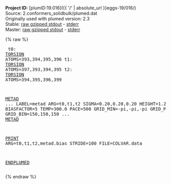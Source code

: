 **Project ID:** [plumID:19.016]({{ '/' | absolute_url }}eggs-19/016/)  
Source: 2.conformers_solidbulk/plumed.dat  
Originally used with plumed version: 2.3  
Stable: [raw gzipped stdout](plumed.dat.plumed.stdout.txt.gz) - [stderr](plumed.dat.plumed.stderr)  
Master: [raw gzipped stdout](plumed.dat.plumed_master.stdout.txt.gz) - [stderr](plumed.dat.plumed_master.stderr)  

{% raw %}<pre>
t0: <a href="https://plumed.github.io/doc-master/user-doc/html/_t_o_r_s_i_o_n.html">TORSION</a> ATOMS=393,394,395,396
t1: <a href="https://plumed.github.io/doc-master/user-doc/html/_t_o_r_s_i_o_n.html">TORSION</a> ATOMS=397,393,394,395
t2: <a href="https://plumed.github.io/doc-master/user-doc/html/_t_o_r_s_i_o_n.html">TORSION</a> ATOMS=394,395,396,399

<a href="https://plumed.github.io/doc-master/user-doc/html/_m_e_t_a_d.html">METAD</a> ...
 LABEL=metad
 ARG=t0,t1,t2 SIGMA=0.20,0.20,0.20 HEIGHT=1.20 BIASFACTOR=5 TEMP=300.0 PACE=500
 GRID_MIN=-pi,-pi,-pi GRID_MAX=pi,pi,pi GRID_BIN=150,150,150
... <a href="https://plumed.github.io/doc-master/user-doc/html/_m_e_t_a_d.html">METAD</a>

<a href="https://plumed.github.io/doc-master/user-doc/html/_p_r_i_n_t.html">PRINT</a> ARG=t0,t1,t2,metad.bias STRIDE=100 FILE=COLVAR.data

<a href="https://plumed.github.io/doc-master/user-doc/html/_e_n_d_p_l_u_m_e_d.html">ENDPLUMED</a>
</pre>{% endraw %}
